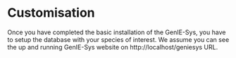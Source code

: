 # Customisation

Once you have completed the basic installation of the GenIE-Sys, you have to setup the database with your species of interest. We assume you can see the up and running GenIE-Sys website on http://localhost/geniesys URL.



